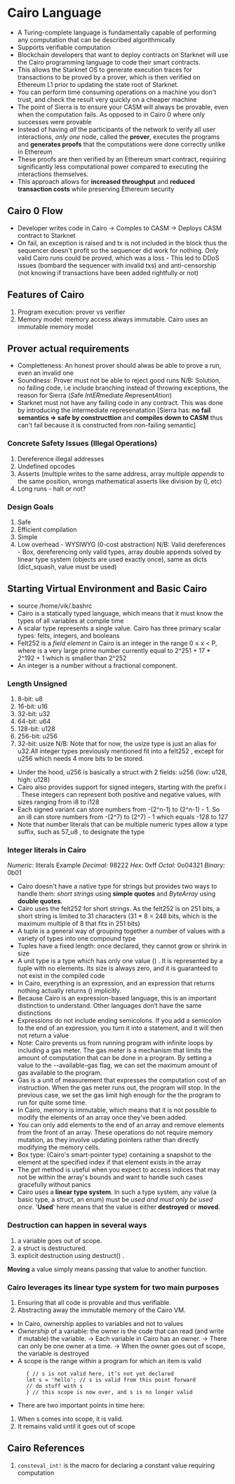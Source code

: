 # Cairo Language

- A Turing-complete language is fundamentally capable of performing any computation that can be described algorithmically
- Supports verifiable computation
- Blockchain developers that want to deploy contracts on Starknet will use the Cairo programming language to code their smart contracts.
- This allows the Starknet OS to generate execution traces for transactions to be proved by a prover, which is then verified on Ethereum L1 prior to updating the state root of Starknet.
- You can perform time consuming operations on a machine you don't trust, and check the result very quickly on a cheaper machine
- The point of Sierra is to ensure your CASM will always be provable, even when the computation fails. As opposed to in Cairo 0 where only successes were provable
- Instead of having *all* the participants of the network to verify all user interactions, *only one* node, called the __prover__, executes the programs and __generates proofs__ that the computations were done correctly unlike in Ethereum
- These proofs are then verified by an Ethereum smart contract, requiring significantly less computational power compared to executing the interactions themselves.
- This approach allows for __increased throughput__ and __reduced transaction costs__ while preserving Ethereum security

## Cairo 0 Flow

- Developer writes code in Cairo -> Comples to CASM -> Deploys CASM contract to Starknet
- On fail, an exception is raised and tx is not included in the block thus the sequencer doesn't profit so the sequencer did work for nothing. Only valid Cairo runs could be proved, which was a loss - This led to DDoS issues (bombard the sequencer with invalid txs) and anti-censorship (not knowing if transactions have been added rightfully or not)

## Features of Cairo

1. Program execution: prover vs verifier
2. Memory model: memory access always immutable. Cairo uses an immutable memory model

## Prover actual requirements

- Completteness: An honest prover should alwas be able to prove a run, even an invalid one
- Soundness: Prover must not be able to reject good runs
N/B: Solution, no failing code, i.e include branching instead of throwing exceptions, the reason for Sierra (*S*afe *I*nt*ER*mediate *R*epresent*A*tion)
- Starknet must not have any failing code in any contract. This was done by introducing the intermediate represenatation [Sierra has: __no fail semantics => safe by constructtion__ and __compiles down to CASM__ thus can't fail because it is constructed from non-failing semantic]

### Concrete Safety Issues (Illegal Operations)

1. Dereference illegal addresses
2. Undefined opcodes
3. Asserts (multiple writes to the same address, array multiple *appends* to the same position, wrongs mathematical asserts like division by 0, etc)
4. Long runs - halt or not?

### Design Goals

1. Safe
2. Efficient compilation
3. Simple
4. Low overhead - WYSIWYG (0-cost abstraction)
   N/B: Valid dereferences - Box, dereferencing only valid types, array double appends solved by linear type system (objects are used exactly once), same as dicts (dict_squash, value must be used)

## Starting Virtual Environment and Basic Cairo

- source /home/vik/.bashrc
- Cairo is a statically typed language, which means that it must know the types
of all variables at compile time
- A scalar type represents a single value. Cairo has three primary scalar types: felts, integers, and
booleans
- Felt252 is a *field element* in Cairo is an integer in the range 0 ≤ x < P, where is a very large prime number currently equal to 2^251 + 17 * 2^192 + 1 which is smaller than 2^252
- An integer is a number without a fractional component.

### Length Unsigned

1. 8-bit: u8
2. 16-bit: u16
3. 32-bit: u32
4. 64-bit: u64
5. 128-bit: u128
6. 256-bit: u256
7. 32-bit: usize
   N/B: Note that for now, the usize type is just an alias for u32.All integer types previously mentioned fit into a felt252 , except for u256 which needs 4 more
bits to be stored.

- Under the hood, u256 is basically a struct with 2 fields: u256 {low: u128,
high: u128}
- Cairo also provides support for signed integers, starting with the prefix i . These integers can
represent both positive and negative values, with sizes ranging from i8 to i128
- Each signed variant can store numbers from -(2^n-1) to (2^n-1) - 1. So an i8 can store numbers from -(2^7) to (2^7) - 1 which equals -128 to 127
- Note that number literals that can be multiple numeric types allow a type suffix, such as 57_u8 , to designate the type

### Integer literals in Cairo

*Numeric:* literals Example
*Decimal:* 98222
*Hex:* 0xff
*Octal:* 0o04321
*Binary:* 0b01

- Cairo doesn't have a native type for strings but provides two ways to handle them: *short strings*
using __simple quotes__ and *ByteArray* using __double quotes__.
- Cairo uses the felt252 for short strings. As the felt252 is on 251 bits, a short string is limited
to 31 characters (31 * 8 = 248 bits, which is the maximum multiple of 8 that fits in 251 bits)
- A tuple is a general way of grouping together a number of values with a variety of types into
one compound type
- Tuples have a fixed length: once declared, they cannot grow or shrink in
size
- A unit type is a type which has only one value () . It is represented by a tuple with no elements.
Its size is always zero, and it is guaranteed to not exist in the compiled code
- In Cairo, everything is an
expression, and an expression that returns nothing actually returns () implicitly.
- Because Cairo is an expression-based language, this is an important distinction to understand. Other languages don’t have the same distinctions
- Expressions do not include ending semicolons. If you add a semicolon to the end of an expression, you turn it into a statement, and it will then not return a
value
- Note: Cairo prevents us from running program with infinite loops by including a gas meter. The gas meter is a mechanism that limits the amount of computation that can be done in a program. By setting a value to the --available-gas flag, we can set the maximum amount of gas available to the program.
- Gas is a unit of measurement that expresses the computation cost of an instruction. When the gas meter runs out, the program will stop. In the previous case, we set the gas limit high enough for the the program to run for quite some time.
- In Cairo, memory is immutable, which means that it is not possible to modify the elements of an array once they've been added.
- You can only add elements to the end of an array and remove elements from the front of an array. These operations do not require memory mutation, as they involve updating pointers rather than directly modifying the memory cells.
- Box type: (Cairo's smart-pointer type) containing a snapshot to the element at the specified index if that element exists in the array
- The *get* method is useful when you expect to access indices that may not be within the array's bounds and want to handle such cases gracefully without panics
- Cairo uses a __linear type system__. In such a type system, any value (a basic type, a struct, an
enum) must be *used and must only be used once*. '__Used__' here means that the value is either __destroyed__ or __moved__.

### Destruction can happen in several ways

1. a variable goes out of scope.
2. a struct is destructured.
3. explicit destruction using destruct() .

__Moving__ a value simply means passing that value to another function.

### Cairo leverages its linear type system for two main purposes

1. Ensuring that all code is provable and thus verifiable.
2. Abstracting away the immutable memory of the Cairo VM.

- In Cairo, ownership applies to variables and not to values
- *Ownership* of a variable: the owner is the code that can read (and write if mutable) the variable.
-> Each variable in Cairo has an owner.
-> There can only be one owner at a time.
-> When the owner goes out of scope, the variable is destroyed
- A scope is the range within a program for which an item is valid

```cairo
      { // s is not valid here, it’s not yet declared
      let s = 'hello'; // s is valid from this point forward
      // do stuff with s
      } // this scope is now over, and s is no longer valid
```

- There are two important points in time here:

1. When s comes into scope, it is valid.
2. It remains valid until it goes out of scope
  
## Cairo References

1. ```consteval_int!``` is the macro for declaring a constant value requiring computation
